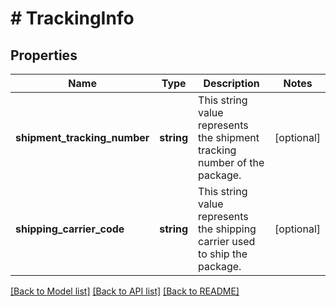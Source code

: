 # # TrackingInfo

## Properties

Name | Type | Description | Notes
------------ | ------------- | ------------- | -------------
**shipment_tracking_number** | **string** | This string value represents the shipment tracking number of the package. | [optional]
**shipping_carrier_code** | **string** | This string value represents the shipping carrier used to ship the package. | [optional]

[[Back to Model list]](../../README.md#models) [[Back to API list]](../../README.md#endpoints) [[Back to README]](../../README.md)
